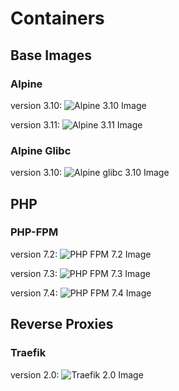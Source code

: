 # Containers

## Base Images

### Alpine
version 3.10: ![Alpine 3.10 Image](https://github.com/techniumlabs/containers/workflows/Alpine%203.10%20Image/badge.svg)

version 3.11: ![Alpine 3.11 Image](https://github.com/techniumlabs/containers/workflows/Alpine%203.11%20Image/badge.svg)


### Alpine Glibc
version 3.10: ![Alpine glibc 3.10 Image](https://github.com/techniumlabs/containers/workflows/Alpine%20glibc%203.10%20Image/badge.svg)


## PHP

### PHP-FPM
version 7.2: ![PHP FPM 7.2 Image](https://github.com/techniumlabs/containers/workflows/PHP%20FPM%207.2%20Image/badge.svg)

version 7.3: ![PHP FPM 7.3 Image](https://github.com/techniumlabs/containers/workflows/PHP%20FPM%207.3%20Image/badge.svg)

version 7.4: ![PHP FPM 7.4 Image](https://github.com/techniumlabs/containers/workflows/PHP%20FPM%207.4%20Image/badge.svg)


## Reverse Proxies

### Traefik
version 2.0: ![Traefik 2.0 Image](https://github.com/techniumlabs/containers/workflows/Traefik%202.0%20Image/badge.svg)

